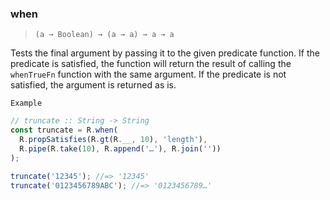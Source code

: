 ### when

> `(a → Boolean) → (a → a) → a → a`

Tests the final argument by passing it to the given predicate function. If the predicate is satisfied, the function will return the result of calling the `whenTrueFn` function with the same argument. If the predicate is not satisfied, the argument is returned as is.

`Example`

```js
// truncate :: String -> String
const truncate = R.when(
  R.propSatisfies(R.gt(R.__, 10), 'length'),
  R.pipe(R.take(10), R.append('…'), R.join(''))
);

truncate('12345'); //=> '12345'
truncate('0123456789ABC'); //=> '0123456789…'
```
